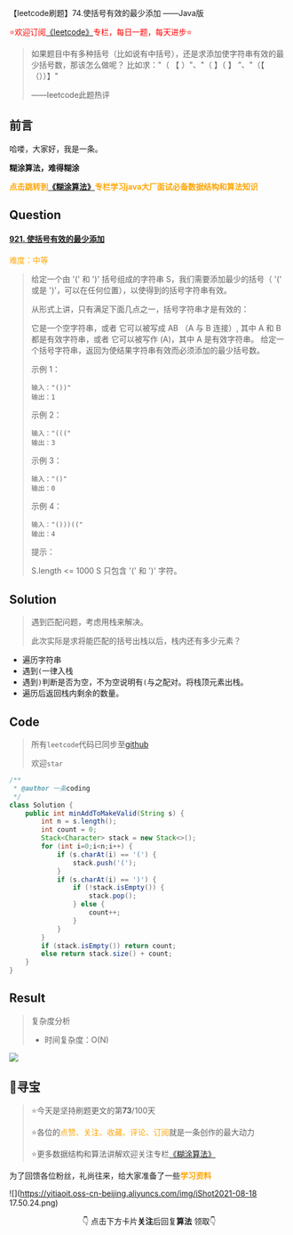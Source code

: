 【leetcode刷题】74.使括号有效的最少添加 ——Java版

<font color=red>⭐欢迎订阅[《leetcode》](https://blog.csdn.net/skylibiao/category_10867560.html)专栏，每日一题，每天进步⭐</font>

>如果题目中有多种括号（比如说有中括号），还是求添加使字符串有效的最少括号数，那该怎么做呢？ 比如求："（ 【 ）"、"（ 】（ 】 ”、"（【 （））】"
>
>——leetcode此题热评

## 前言

哈喽，大家好，我是一条。

**糊涂算法，难得糊涂**

<font color=orange><b>点击跳转到[《糊涂算法》](https://blog.csdn.net/skylibiao/category_11292502.html?spm=1001.2014.3001.5482)专栏学习java大厂面试必备数据结构和算法知识</b></font>

## Question

#### [921. 使括号有效的最少添加](https://leetcode-cn.com/problems/minimum-add-to-make-parentheses-valid/)

<font color=orange>难度：中等</font>

>给定一个由 '(' 和 ')' 括号组成的字符串 S，我们需要添加最少的括号（ '(' 或是 ')'，可以在任何位置），以使得到的括号字符串有效。
>
>从形式上讲，只有满足下面几点之一，括号字符串才是有效的：
>
>它是一个空字符串，或者
>它可以被写成 AB （A 与 B 连接）, 其中 A 和 B 都是有效字符串，或者
>它可以被写作 (A)，其中 A 是有效字符串。
>给定一个括号字符串，返回为使结果字符串有效而必须添加的最少括号数。
>
> 
>
>示例 1：
>
>```
>输入："())"
>输出：1
>```
>
>示例 2：
>
>```
>输入："((("
>输出：3
>```
>
>示例 3：
>
>```
>输入："()"
>输出：0
>```
>
>示例 4：
>
>```
>输入："()))(("
>输出：4
>```
>
>
>提示：
>
>S.length <= 1000
>S 只包含 '(' 和 ')' 字符。

## Solution

>遇到匹配问题，考虑用栈来解决。
>
>此次实际是求将能匹配的括号出栈以后，栈内还有多少元素？

- 遍历字符串
- 遇到`(`一律入栈
- 遇到`)`判断是否为空，不为空说明有`(`与之配对。将栈顶元素出栈。
- 遍历后返回栈内剩余的数量。


## Code

>所有`leetcode`代码已同步至[github](https://github.com/lbsys)
>
>欢迎`star`

```java
/**
 * @author 一条coding
 */
class Solution {
    public int minAddToMakeValid(String s) {
        int n = s.length();
        int count = 0;
        Stack<Character> stack = new Stack<>();
        for (int i=0;i<n;i++) {
            if (s.charAt(i) == '(') {
                stack.push('(');
            }
            if (s.charAt(i) == ')') {
                if (!stack.isEmpty()) {
                    stack.pop();
                } else {
                    count++;
                }
            }
        }
        if (stack.isEmpty()) return count;
        else return stack.size() + count;
    }
}
```

## Result

> 复杂度分析
>
> - 时间复杂度：O(N) 

![](https://yitiaoit.oss-cn-beijing.aliyuncs.com/img/image-20210921162651562.png)


## 🌈寻宝

>⭐今天是坚持刷题更文的第**73**/100天
>
>⭐各位的<font color=orange>点赞、关注、收藏、评论、订阅</font>就是一条创作的最大动力
>
>⭐更多数据结构和算法讲解欢迎关注专栏[《糊涂算法》](https://blog.csdn.net/skylibiao/category_11292502.html?spm=1001.2014.3001.5482)

为了回馈各位粉丝，礼尚往来，给大家准备了一些<font color=orange><b>学习资料</b></font>

![](https://yitiaoit.oss-cn-beijing.aliyuncs.com/img/iShot2021-08-18 17.50.24.png)

<center>👇 点击下方卡片<b>关注</b>后回复<b>算法</b> 领取👇</center>

